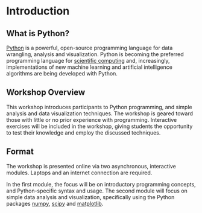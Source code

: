 Introduction
=======================

## What is Python?

[Python][python] is a powerful, open-source programming language for data wrangling, analysis and visualization. Python is becoming the preferred programming language for [scientific computing][scipycomp] and, increasingly, implementations of new machine learning and artificial intelligence algorithms are being developed with Python.

## Workshop Overview

This workshop introduces participants to Python programming, and simple analysis and data visualization techniques. The workshop is geared toward those with little or no prior experience with programming. Interactive exercises will be included in the workshop, giving students the opportunity to test their knowledge and employ the discussed techniques.

## Format
The workshop is presented online via two asynchronous, interactive modules. Laptops and an internet connection are required.

In the first module, the focus will be on introductory programming concepts, and Python-specific syntax and usage. The second module will focus on simple data analysis and visualization, specifically using the Python packages [numpy][numpy], [scipy][scipy] and [matplotlib][plt].

[python]: https://www.python.org/
[scipycomp]: https://www.scipy.org/about.html
[numpy]: https://numpy.org/
[scipy]: https://www.scipy.org/
[plt]: https://matplotlib.org/
